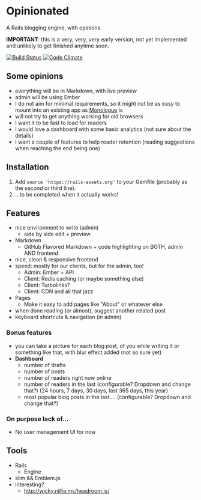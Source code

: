 # Opinionated

A Rails blogging engine, with opinions.

**IMPORTANT**: this is a very, very, very early version, not yet implemented and unlikely to get finished anytime soon.

[![Build Status](https://travis-ci.org/jipiboily/opinionated.svg)](https://travis-ci.org/jipiboily/opinionated)
[![Code Climate](https://codeclimate.com/github/jipiboily/opinionated.png)](https://codeclimate.com/github/jipiboily/opinionated)

## Some opinions

- everything will be in Markdown, with live preview
- admin will be using Ember
- I do not aim for minimal requirements, so it might not be as easy to mount into an existing app as [Monologue](https://github.com/jipiboily/monologue) is
- will not try to get anything working for old browsers
- I want it to be fast to load for readers
- I would love a dashboard with some basic analytics (not sure about the details)
- I want a couple of features to help reader retention (reading suggestions when reaching the end being one)

## Installation

1. Add `source 'https://rails-assets.org'` to your Gemfile (probably as the second or third line).
2. ...to be completed when it actually works!

## Features

- nice environment to write (admin)
  - side by side edit + preview
- Markdown
  - GitHub Flavored Markdown + code highlighting on BOTH, admin AND frontend
- nice, clean & responsive frontend
- speed: mostly for our clients, but for the admin, too!
  - Admin: Ember + API
  - Client: Redis caching (or maybe something else)
  - Client: Turbolinks?
  - Client: CDN and all that jazz
- Pages
  - Make it easy to add pages like "About" or whatever else
- when done reading (or almost), suggest another related post
- keyboard shortcuts & navigation (in admin)

### Bonus features

- you can take a picture for each blog post, of you while writing it or something like that, with blur effect added (not so sure yet)
- **Dashboard**
  - number of drafts
  - number of posts
  - number of readers right now online
  - number of readers in the last (configurable? Dropdown and change that?) (24 hours, 7 days, 30 days, last 365 days, this year)
  - most popular blog posts in the last.... (configurable? Dropdown and change that?)

### On purpose lack of...

- No user management UI for now

## Tools

- Rails
  - Engine
- slim && Emblem.js
- interesting?
  - http://wicky.nillia.ms/headroom.js/
